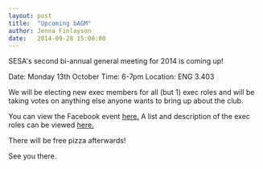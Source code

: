 ```yaml
---
layout: post
title:  "Upcoming bAGM"
author: Jenna Finlayson
date:   2014-09-28 15:00:00
---
```


SESA's second bi-annual general meeting for 2014 is coming up!

Date: Monday 13th October
Time: 6-7pm
Location: ENG 3.403

We will be electing new exec members for all (but 1) exec roles and will be taking votes on anything else anyone wants to bring up about the club.

You can view the Facebook event <a href="https://www.facebook.com/events/282732905255912/?ref_dashboard_filter=hosting">here.</a>
A list and description of the exec roles can be viewed <a href="https://docs.google.com/document/d/1Jp7yhtfPsV0YsxPgyh7JIJHV_ONaFYsiYjaXul7t7fM/edit?usp=sharing">here.</a>

There will be free pizza afterwards!

See you there.
